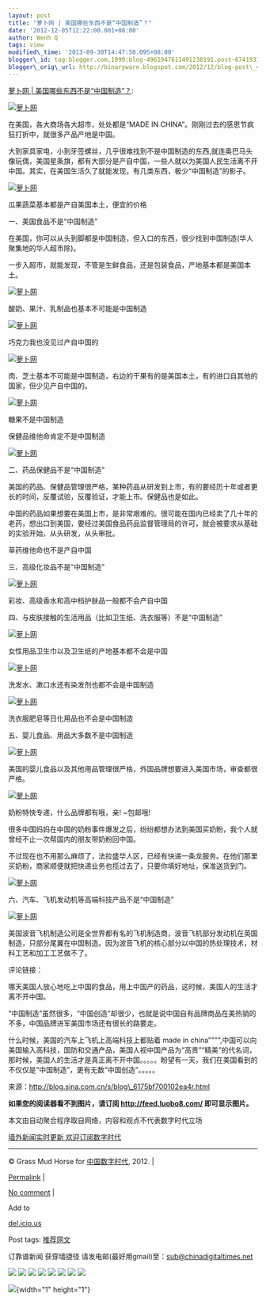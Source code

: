```yaml
--- 
layout: post 
title: "萝卜网 | 美国哪些东西不是“中国制造”？" 
date: '2012-12-05T12:22:00.001+08:00' 
author: Wenh Q
tags: view
modified\_time: '2013-09-30T14:47:50.095+08:00' 
blogger\_id: tag:blogger.com,1999:blog-4961947611491238191.post-6741931602015309767
blogger\_orig\_url: http://binaryware.blogspot.com/2012/12/blog-post\_4.html
--- 
```

[萝卜网 |
美国哪些东西不是“中国制造”？](http://feedproxy.google.com/~r/chinagfwblog/~3/aQU3W--XbrY/):



[![萝卜网](http://hu.luo.bo/files/2012/12/04/24642646d84eca91951b0d6879de383d.jpg "萝卜网")](http://hu.luo.bo/files/2012/12/04/24642646d84eca91951b0d6879de383d.jpg "萝卜网")

在美国，各大商场各大超市，处处都是“MADE IN
CHINA”。刚刚过去的感恩节疯狂打折中，就很多产品产地是中国。

大到家具家电，小到牙签螺丝，几乎很难找到不是中国制造的东西,就连奥巴马头像玩偶，美国星条旗，都有大部分是产自中国，一些人就以为美国人民生活离不开中国。其实，在美国生活久了就能发现，有几类东西，极少“中国制造”的影子。

[![萝卜网](http://hu.luo.bo/files/2012/12/04/f7670856940091eb3886230e56283832.jpg "萝卜网")](http://hu.luo.bo/files/2012/12/04/f7670856940091eb3886230e56283832.jpg "萝卜网")

瓜果蔬菜基本都是产自美国本土，便宜的价格

一、美国食品不是“中国制造”

在美国，你可以从头到脚都是中国制造，但入口的东西，很少找到中国制造(华人聚集地的华人超市除)。

一步入超市，就能发现，不管是生鲜食品，还是包装食品，产地基本都是美国本土。

[![萝卜网](http://hu.luo.bo/files/2012/12/04/c60bfe766835de6d828722f2ad6252f1.jpg "萝卜网")](http://hu.luo.bo/files/2012/12/04/c60bfe766835de6d828722f2ad6252f1.jpg "萝卜网")

酸奶、果汁、乳制品也基本不可能是中国制造

[![萝卜网](http://hu.luo.bo/files/2012/12/04/0c16cf0e5482a7b1501677c3e5f34659.jpg "萝卜网")](http://hu.luo.bo/files/2012/12/04/0c16cf0e5482a7b1501677c3e5f34659.jpg "萝卜网")

巧克力我也没见过产自中国的

[![萝卜网](http://hu.luo.bo/files/2012/12/04/a6064af6b330a49f86e41922464eda9f.jpg "萝卜网")](http://hu.luo.bo/files/2012/12/04/a6064af6b330a49f86e41922464eda9f.jpg "萝卜网")

肉、芝士基本不可能是中国制造，右边的干果有的是美国本土，有的进口自其他的国家，但少见产自中国的。

[![萝卜网](http://hu.luo.bo/files/2012/12/04/a264bb49be6e8a0987141fb97aa8d0dc.jpg "萝卜网")](http://hu.luo.bo/files/2012/12/04/a264bb49be6e8a0987141fb97aa8d0dc.jpg "萝卜网")

糖果不是中国制造

保健品维他命肯定不是中国制造

[![萝卜网](http://hu.luo.bo/files/2012/12/04/36619fa44ca93cb412379ab769f7f2e3.jpg "萝卜网")](http://hu.luo.bo/files/2012/12/04/36619fa44ca93cb412379ab769f7f2e3.jpg "萝卜网")

二、药品保健品不是“中国制造”

美国的药品、保健品管理很严格，某种药品从研发到上市，有的要经历十年或者更长的时间，反覆试验，反覆验证，才能上市。保健品也是如此。

中国的药品如果想要在美国上市，是非常艰难的。很可能在国内已经卖了几十年的老药，想出口到美国，要经过美国食品药品监督管理局的许可，就会被要求从基础的实验开始，从头研发，从头审批。

草药维他命也不是产自中国

三、高级化妆品不是“中国制造”

[![萝卜网](http://hu.luo.bo/files/2012/12/04/f6d33975b99f9eaa682abdcb8d00aa8d.jpg "萝卜网")](http://hu.luo.bo/files/2012/12/04/f6d33975b99f9eaa682abdcb8d00aa8d.jpg "萝卜网")

彩妆、高级香水和高中档护肤品一般都不会产自中国

四、与皮肤接触的生活用品（比如卫生纸、洗衣服等）不是“中国制造”

[![萝卜网](http://hu.luo.bo/files/2012/12/04/5462ab992e740c9c7183ce4d6e7b01dc.jpg "萝卜网")](http://hu.luo.bo/files/2012/12/04/5462ab992e740c9c7183ce4d6e7b01dc.jpg "萝卜网")

女性用品卫生巾以及卫生纸的产地基本都不会是中国

[![萝卜网](http://hu.luo.bo/files/2012/12/04/b642bcc72922a6ddf4dca5f43d1e05b4.jpg "萝卜网")](http://hu.luo.bo/files/2012/12/04/b642bcc72922a6ddf4dca5f43d1e05b4.jpg "萝卜网")

洗发水、漱口水还有染发剂也都不会是中国制造

[![萝卜网](http://hu.luo.bo/files/2012/12/04/ba2a1e5ce17d16012f6b32678d5c3632.jpg "萝卜网")](http://hu.luo.bo/files/2012/12/04/ba2a1e5ce17d16012f6b32678d5c3632.jpg "萝卜网")

洗衣服肥皂等日化用品也不会是中国制造

五、婴儿食品、用品大多数不是中国制造

[![萝卜网](http://hu.luo.bo/files/2012/12/04/3be24361fbcd0c88c88ff8f4ec900b62.jpg "萝卜网")](http://hu.luo.bo/files/2012/12/04/3be24361fbcd0c88c88ff8f4ec900b62.jpg "萝卜网")

美国的婴儿食品以及其他用品管理很严格，外国品牌想要进入美国市场，审查都很严格。

[![萝卜网](http://hu.luo.bo/files/2012/12/04/3a0248a36f5e8b592f193c77d4784fa8.jpg "萝卜网")](http://hu.luo.bo/files/2012/12/04/3a0248a36f5e8b592f193c77d4784fa8.jpg "萝卜网")

奶粉特快专递，什么品牌都有哦，亲!
~包邮哦!

很多中国妈妈在中国的奶粉事件爆发之后，纷纷都想办法到美国买奶粉，我个人就曾经不止一次帮国内的朋友带奶粉回中国。

不过现在也不用那么麻烦了，法拉盛华人区，已经有快递一条龙服务。在他们那里买奶粉，商家顺便就把快递业务也揽过去了，只要你填好地址，保准送货到门。

[![萝卜网](http://hu.luo.bo/files/2012/12/04/a21a447122fd9ec04b843249f8080062.jpg "萝卜网")](http://hu.luo.bo/files/2012/12/04/a21a447122fd9ec04b843249f8080062.jpg "萝卜网")

六、汽车、飞机发动机等高端科技产品不是“中国制造”

[![萝卜网](http://hu.luo.bo/files/2012/12/04/a57685da5706f2906cc44a110cd78ce1.jpg "萝卜网")](http://hu.luo.bo/files/2012/12/04/a57685da5706f2906cc44a110cd78ce1.jpg "萝卜网")

美国波音飞机制造公司是全世界都有名的飞机制造商，波音飞机部分发动机在英国制造，只部分尾翼在中国制造。因为波音飞机的核心部分以中国的热处理技术，材料工艺和加工工艺做不了。

评论链接：

哪天美国人放心地吃上中国的食品，用上中国产的药品，这时候，美国人的生活才离不开中国。

“中国制造”虽然很多，“中国创造”却很少，也就是说中国自有品牌商品在美热销的不多，中国品牌进军美国市场还有很长的路要走。

什么时候，美国的汽车上飞机上高端科技上都贴着 made in
china”"”",中国可以向美国输入高科技，国防和交通产品，美国人视中国产品为“高贵”“精美”的代名词，那时候，美国人的生活才是真正离不开中国。。。。。盼望有一天，我们在美国看到的不仅仅是“中国制造”，更有无数“中国创造”。。。。。

来源：http://blog.sina.com.cn/s/blog\_6175bf700102ea4r.html

**如果您的阅读器看不到图片，请订阅 <http://feed.luobo8.com/>
即可显示图片。**

本文由自动聚合程序取自网络，内容和观点不代表数字时代立场



[墙外新闻实时更新 欢迎订阅数字时代](http://eepurl.com/mstlf)


















------------------------------------------------------------------------

© Grass Mud Horse for [中国数字时代](https://mycdtweb.info/chinese),
2012. |

[Permalink](https://mycdtweb.info/chinese/2012/12/%e8%90%9d%e5%8d%9c%e7%bd%91-%e7%be%8e%e5%9b%bd%e5%93%aa%e4%ba%9b%e4%b8%9c%e8%a5%bf%e4%b8%8d%e6%98%af%e4%b8%ad%e5%9b%bd%e5%88%b6%e9%80%a0%ef%bc%9f/)
|

[No
comment](https://mycdtweb.info/chinese/2012/12/%e8%90%9d%e5%8d%9c%e7%bd%91-%e7%be%8e%e5%9b%bd%e5%93%aa%e4%ba%9b%e4%b8%9c%e8%a5%bf%e4%b8%8d%e6%98%af%e4%b8%ad%e5%9b%bd%e5%88%b6%e9%80%a0%ef%bc%9f/#comments)
|

Add to

[del.icio.us](http://del.icio.us/post?url=https://mycdtweb.info/chinese/2012/12/%e8%90%9d%e5%8d%9c%e7%bd%91-%e7%be%8e%e5%9b%bd%e5%93%aa%e4%ba%9b%e4%b8%9c%e8%a5%bf%e4%b8%8d%e6%98%af%e4%b8%ad%e5%9b%bd%e5%88%b6%e9%80%a0%ef%bc%9f/&title=%E8%90%9D%E5%8D%9C%E7%BD%91%20%7C%20%E7%BE%8E%E5%9B%BD%E5%93%AA%E4%BA%9B%E4%B8%9C%E8%A5%BF%E4%B8%8D%E6%98%AF%E2%80%9C%E4%B8%AD%E5%9B%BD%E5%88%B6%E9%80%A0%E2%80%9D%EF%BC%9F)





Post tags:
[推荐网文](https://mycdtweb.info/chinese/tag/%e6%8e%a8%e8%8d%90%e7%bd%91%e6%96%87/?category=10466)



订靠谱新闻 获穿墙捷径
请发电邮(最好用gmail)至：sub@chinadigitaltimes.net







<div>

[![](http://feeds.feedburner.com/~ff/chinagfwblog?d=yIl2AUoC8zA)](http://feeds.feedburner.com/~ff/chinagfwblog?a=aQU3W--XbrY:MTuEjWWCyDE:yIl2AUoC8zA)
[![](http://feeds.feedburner.com/~ff/chinagfwblog?i=aQU3W--XbrY:MTuEjWWCyDE:-BTjWOF_DHI)](http://feeds.feedburner.com/~ff/chinagfwblog?a=aQU3W--XbrY:MTuEjWWCyDE:-BTjWOF_DHI)
[![](http://feeds.feedburner.com/~ff/chinagfwblog?i=aQU3W--XbrY:MTuEjWWCyDE:F7zBnMyn0Lo)](http://feeds.feedburner.com/~ff/chinagfwblog?a=aQU3W--XbrY:MTuEjWWCyDE:F7zBnMyn0Lo)
[![](http://feeds.feedburner.com/~ff/chinagfwblog?i=aQU3W--XbrY:MTuEjWWCyDE:V_sGLiPBpWU)](http://feeds.feedburner.com/~ff/chinagfwblog?a=aQU3W--XbrY:MTuEjWWCyDE:V_sGLiPBpWU)
[![](http://feeds.feedburner.com/~ff/chinagfwblog?d=qj6IDK7rITs)](http://feeds.feedburner.com/~ff/chinagfwblog?a=aQU3W--XbrY:MTuEjWWCyDE:qj6IDK7rITs)
[![](http://feeds.feedburner.com/~ff/chinagfwblog?d=l6gmwiTKsz0)](http://feeds.feedburner.com/~ff/chinagfwblog?a=aQU3W--XbrY:MTuEjWWCyDE:l6gmwiTKsz0)
[![](http://feeds.feedburner.com/~ff/chinagfwblog?i=aQU3W--XbrY:MTuEjWWCyDE:gIN9vFwOqvQ)](http://feeds.feedburner.com/~ff/chinagfwblog?a=aQU3W--XbrY:MTuEjWWCyDE:gIN9vFwOqvQ)
[![](http://feeds.feedburner.com/~ff/chinagfwblog?d=TzevzKxY174)](http://feeds.feedburner.com/~ff/chinagfwblog?a=aQU3W--XbrY:MTuEjWWCyDE:TzevzKxY174)

</div>

![](http://feeds.feedburner.com/~r/chinagfwblog/~4/aQU3W--XbrY){width="1"
height="1"}
